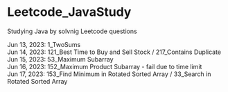 # Leetcode_JavaStudy

Studying Java by solvnig Leetcode questions

Jun 13, 2023: 1_TwoSums
<br> Jun 14, 2023: 121_Best Time to Buy and Sell Stock / 217_Contains Duplicate
<br> Jun 15, 2023: 53_Maximum Subarray
<br> Jun 16, 2023: 152_Maximum Product Subarray - fail due to time limit
<br> Jun 17, 2023: 153_Find Minimum in Rotated Sorted Array / 33_Search in Rotated Sorted Array
